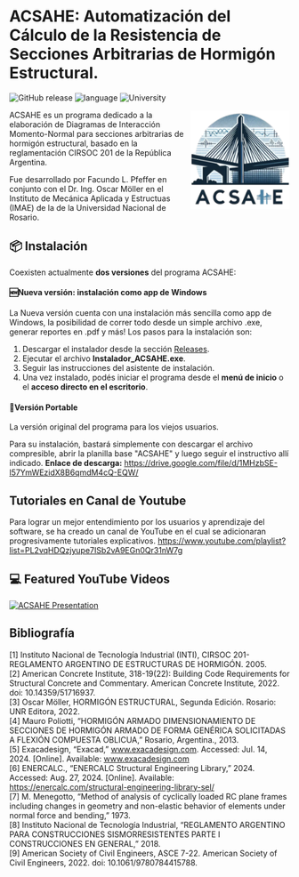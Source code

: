 # ACSAHE: Automatización del Cálculo de la Resistencia de Secciones Arbitrarias de Hormigón Estructural.
![GitHub release](https://img.shields.io/github/v/release/Facundo-Pfeffer/ACSAHE?sort=semver&display_name=tag&labelColor=grey&color=blue&link=https%3A%2F%2Fgithub.com%2FFacundo-Pfeffer%2FACSAHE%2Freleases)
![language](https://img.shields.io/badge/language-Python-239120)
![University](https://img.shields.io/github/last-commit/Facundo-Pfeffer/ACSAHE?color=white)


<img src="build/gui/images/COMPLETE LOGO - README.png" align="right" alt="Logo ACSAHE" width="178" height="178">
ACSAHE es un programa dedicado a la elaboración de Diagramas de Interacción Momento-Normal para secciones arbitrarias de hormigón estructural, basado en la reglamentación CIRSOC 201 de la República Argentina.

Fue desarrollado por Facundo L. Pfeffer en conjunto con el Dr. Ing. Oscar Möller en el Instituto de Mecánica Aplicada y Estructuas (IMAE) de la de la Universidad Nacional de Rosario.
## 📦 Instalación
Coexisten actualmente **dos versiones** del programa ACSAHE: 
#### 🆕Nueva versión: instalación como app de Windows
La Nueva versión cuenta con una instalación más sencilla como app de Windows, la posibilidad de correr todo desde un simple archivo .exe, generar reportes en .pdf y más!
Los pasos para la instalación son:
1. Descargar el instalador desde la sección [Releases](https://github.com/Facundo-Pfeffer/ACSAHE/releases).
2. Ejecutar el archivo **Instalador_ACSAHE.exe**.
3. Seguir las instrucciones del asistente de instalación.
4. Una vez instalado, podés iniciar el programa desde el **menú de inicio** o el **acceso directo en el escritorio**.



#### 👜Versión Portable
La versión original del programa para los viejos usuarios. 

Para su instalación, bastará simplemente con descargar el archivo compresible, abrir la planilla base "ACSAHE" y luego seguir el instructivo allí indicado.  **Enlace de descarga:**
https://drive.google.com/file/d/1MHzbSE-l57YmWEzidX8B6qmdM4cQ-EQW/
## Tutoriales en Canal de Youtube
Para lograr un mejor entendimiento por los usuarios y aprendizaje del software, se ha creado un canal de YouTube en el cual se adicionaran progresivamente tutoriales explicativos.  https://www.youtube.com/playlist?list=PL2vqHDQzjyupe7ISb2vA9EGn0Qr31nW7g
## 💻 Featured YouTube Videos
[![ACSAHE Presentation](https://ytcards.demolab.com/?id=QqawT_ZerwE&title=PRESENTACIÓN+ARGENTINA+EN+COLEIC+PANAMÁ:+GANADORA+DEL+PRIMER+PUESTO+-+Facundo+L.+Pfeffer&lang=en&timestamp=1638183600&background_color=%230d1117&title_color=%23ffffff&stats_color=%23dedede&max_title_lines=1&width=250&border_radius=5&duration=380 "PRESENTACIÓN ARGENTINA EN COLEIC PANAMÁ: GANADORA DEL PRIMER PUESTO - Facundo L. Pfeffer")](https://youtu.be/QqawT_ZerwE?si=gV1tgwvtkunF_Gk4)

## Bibliografía
[1] Instituto Nacional de Tecnología Industrial (INTI), CIRSOC 201- REGLAMENTO ARGENTINO DE ESTRUCTURAS DE HORMIGÓN. 2005.  
[2] American Concrete Institute, 318-19(22): Building Code Requirements for Structural Concrete and Commentary. American Concrete Institute, 2022. doi: 10.14359/51716937.  
[3] Oscar Möller, HORMIGÓN ESTRUCTURAL, Segunda Edición. Rosario: UNR Editora, 2022.  
[4] Mauro Poliotti, “HORMIGÓN ARMADO DIMENSIONAMIENTO DE SECCIONES DE HORMIGÓN ARMADO DE FORMA GENÉRICA SOLICITADAS A FLEXIÓN COMPUESTA OBLICUA,” Rosario, Argentina., 2013.  
[5] Exacadesign, “Exacad,” www.exacadesign.com. Accessed: Jul. 14, 2024. [Online]. Available: www.exacadesign.com  
[6] ENERCALC., “ENERCALC Structural Engineering Library,” 2024. Accessed: Aug. 27, 2024. [Online]. Available: https://enercalc.com/structural-engineering-library-sel/  
[7] M. Menegotto, “Method of analysis of cyclically loaded RC plane frames including changes in geometry and non-elastic behavior of elements under normal force and bending,” 1973.  
[8] Instituto Nacional de Tecnología Industrial, “REGLAMENTO ARGENTINO PARA CONSTRUCCIONES SISMORRESISTENTES PARTE I CONSTRUCCIONES EN GENERAL,” 2018.  
[9] American Society of Civil Engineers, ASCE 7-22. American Society of Civil Engineers, 2022. doi: 10.1061/9780784415788.  
